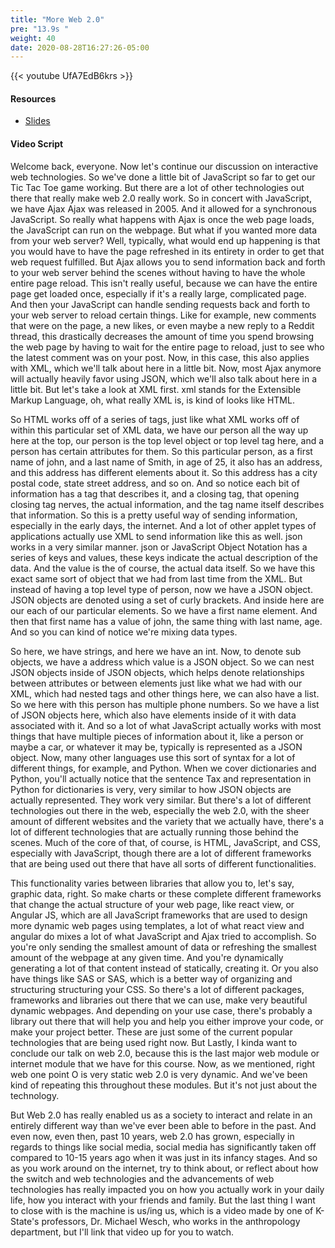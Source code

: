 ```yaml
---
title: "More Web 2.0"
pre: "13.9s "
weight: 40
date: 2020-08-28T16:27:26-05:00
---
```


{{< youtube UfA7EdB6krs >}}

#### Resources
* [Slides](/1-cis115/13-webprog/slides/14-WebProgramming2.pdf)

#### Video Script

Welcome back, everyone. Now let's continue our discussion on interactive web technologies. So we've done a little bit of JavaScript so far to get our Tic Tac Toe game working. But there are a lot of other technologies out there that really make web 2.0 really work. So in concert with JavaScript, we have Ajax Ajax was released in 2005. And it allowed for a synchronous JavaScript. So really what happens with Ajax is once the web page loads, the JavaScript can run on the webpage. But what if you wanted more data from your web server? Well, typically, what would end up happening is that you would have to have the page refreshed in its entirety in order to get that web request fulfilled. But Ajax allows you to send information back and forth to your web server behind the scenes without having to have the whole entire page reload. This isn't really useful, because we can have the entire page get loaded once, especially if it's a really large, complicated page. And then your JavaScript can handle sending requests back and forth to your web server to reload certain things. Like for example, new comments that were on the page, a new likes, or even maybe a new reply to a Reddit thread, this drastically decreases the amount of time you spend browsing the web page by having to wait for the entire page to reload, just to see who the latest comment was on your post. Now, in this case, this also applies with XML, which we'll talk about here in a little bit. Now, most Ajax anymore will actually heavily favor using JSON, which we'll also talk about here in a little bit. But let's take a look at XML first. xml stands for the Extensible Markup Language, oh, what really XML is, is kind of looks like HTML. 

So HTML works off of a series of tags, just like what XML works off of within this particular set of XML data, we have our person all the way up here at the top, our person is the top level object or top level tag here, and a person has certain attributes for them. So this particular person, as a first name of john, and a last name of Smith, in age of 25, it also has an address, and this address has different elements about it. So this address has a city postal code, state street address, and so on. And so notice each bit of information has a tag that describes it, and a closing tag, that opening closing tag nerves, the actual information, and the tag name itself describes that information. So this is a pretty useful way of sending information, especially in the early days, the internet. And a lot of other applet types of applications actually use XML to send information like this as well. json works in a very similar manner. json or JavaScript Object Notation has a series of keys and values, these keys indicate the actual description of the data. And the value is the of course, the actual data itself. So we have this exact same sort of object that we had from last time from the XML. But instead of having a top level type of person, now we have a JSON object. JSON objects are denoted using a set of curly brackets. And inside here are our each of our particular elements. So we have a first name element. And then that first name has a value of john, the same thing with last name, age. And so you can kind of notice we're mixing data types. 

So here, we have strings, and here we have an int. Now, to denote sub objects, we have a address which value is a JSON object. So we can nest JSON objects inside of JSON objects, which helps denote relationships between attributes or between elements just like what we had with our XML, which had nested tags and other things here, we can also have a list. So we here with this person has multiple phone numbers. So we have a list of JSON objects here, which also have elements inside of it with data associated with it. And so a lot of what JavaScript actually works with most things that have multiple pieces of information about it, like a person or maybe a car, or whatever it may be, typically is represented as a JSON object. Now, many other languages use this sort of syntax for a lot of different things, for example, and Python. When we cover dictionaries and Python, you'll actually notice that the sentence Tax and representation in Python for dictionaries is very, very similar to how JSON objects are actually represented. They work very similar. But there's a lot of different technologies out there in the web, especially the web 2.0, with the sheer amount of different websites and the variety that we actually have, there's a lot of different technologies that are actually running those behind the scenes. Much of the core of that, of course, is HTML, JavaScript, and CSS, especially with JavaScript, though there are a lot of different frameworks that are being used out there that have all sorts of different functionalities. 

This functionality varies between libraries that allow you to, let's say, graphic data, right. So make charts or these complete different frameworks that change the actual structure of your web page, like react view, or Angular JS, which are all JavaScript frameworks that are used to design more dynamic web pages using templates, a lot of what react view and angular do mixes a lot of what JavaScript and Ajax tried to accomplish. So you're only sending the smallest amount of data or refreshing the smallest amount of the webpage at any given time. And you're dynamically generating a lot of that content instead of statically, creating it. Or you also have things like SAS or SAS, which is a better way of organizing and structuring structuring your CSS. So there's a lot of different packages, frameworks and libraries out there that we can use, make very beautiful dynamic webpages. And depending on your use case, there's probably a library out there that will help you and help you either improve your code, or make your project better. These are just some of the current popular technologies that are being used right now. But Lastly, I kinda want to conclude our talk on web 2.0, because this is the last major web module or internet module that we have for this course. Now, as we mentioned, right web one point O is very static web 2.0 is very dynamic. And we've been kind of repeating this throughout these modules. But it's not just about the technology. 

But Web 2.0 has really enabled us as a society to interact and relate in an entirely different way than we've ever been able to before in the past. And even now, even then, past 10 years, web 2.0 has grown, especially in regards to things like social media, social media has significantly taken off compared to 10-15 years ago when it was just in its infancy stages. And so as you work around on the internet, try to think about, or reflect about how the switch and web technologies and the advancements of web technologies has really impacted you on how you actually work in your daily life, how you interact with your friends and family. But the last thing I want to close with is the machine is us/ing us, which is a video made by one of K-State's professors, Dr. Michael Wesch, who works in the anthropology department, but I'll link that video up for you to watch. 

